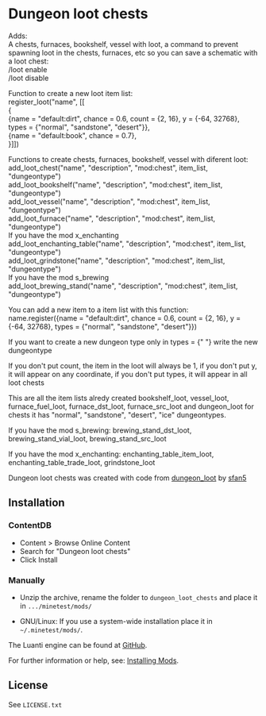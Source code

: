 # Dungeon loot chests 

Adds:
<br>
A chests, furnaces, bookshelf, vessel with loot, a command to prevent spawning loot in the chests, furnaces, etc so you can save a schematic with a loot chest:
<br>
/loot enable
<br>
/loot disable

Function to create a new loot item list:
<br>
register_loot("name", [[
<br>
	{
 <br>
		{name = "default:dirt", chance = 0.6, count = {2, 16}, y = {-64, 32768}, types = {"normal", "sandstone", "desert"}},
<br>
		{name = "default:book", chance = 0.7},
<br>
	}]])

Functions to create chests, furnaces, bookshelf, vessel with diferent loot:
<br>
add_loot_chest("name", "description", "mod:chest", item_list, "dungeontype")
<br>
add_loot_bookshelf("name", "description", "mod:chest", item_list, "dungeontype")
<br>
add_loot_vessel("name", "description", "mod:chest", item_list, "dungeontype")
<br>
add_loot_furnace("name", "description", "mod:chest", item_list, "dungeontype")
<br>
If you have the mod x_enchanting
<br>
add_loot_enchanting_table("name", "description", "mod:chest", item_list, "dungeontype")
<br>
add_loot_grindstone("name", "description", "mod:chest", item_list, "dungeontype")
<br>
If you have the mod s_brewing
<br>
add_loot_brewing_stand("name", "description", "mod:chest", item_list, "dungeontype")

You can add a new item to a item list with this function:
<br>
name.register({name = "default:dirt", chance = 0.6, count = {2, 16}, y = {-64, 32768}, types = {"normal", "sandstone", "desert"}})

If you want to create a new dungeon type only in types = {" "} write the new dungeontype

If you don't put count, the item in the loot will always be 1, if you don't put y, it will appear on any coordinate, if you don't put types, it will appear in all loot chests

This are all the item lists alredy created bookshelf_loot, vessel_loot, furnace_fuel_loot, furnace_dst_loot, furnace_src_loot and dungeon_loot for chests it has "normal", "sandstone", "desert", "ice" dungeontypes.

If you have the mod s_brewing: brewing_stand_dst_loot, brewing_stand_vial_loot, brewing_stand_src_loot

If you have the mod x_enchanting: enchanting_table_item_loot, enchanting_table_trade_loot, grindstone_loot

Dungeon loot chests was created with code from [dungeon_loot](https://github.com/luanti-org/minetest_game/tree/master/mods/dungeon_loot) by [sfan5](https://github.com/sfan5)

## Installation

### ContentDB

* Content > Browse Online Content
* Search for "Dungeon loot chests"
* Click Install

### Manually

- Unzip the archive, rename the folder to `dungeon_loot_chests` and
place it in `.../minetest/mods/`

- GNU/Linux: If you use a system-wide installation place it in `~/.minetest/mods/`.

The Luanti engine can be found at [GitHub](https://github.com/minetest/minetest).

For further information or help, see: [Installing Mods](https://wiki.luanti.org/Installing_Mods).

## License

See `LICENSE.txt`
